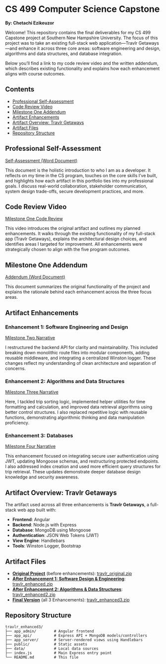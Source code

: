 # CS 499 Computer Science Capstone 
**By: Chetachi Ezikeuzor**

Welcome! This repository contains the final deliverables for my CS 499 Capstone project at Southern New Hampshire University. The focus of this project was to take an existing full-stack web application—Travlr Getaways—and enhance it across three core areas: software engineering and design, algorithms and data structures, and database integration.

Below you’ll find a link to my code review video and the written addendum, which describes existing functionality and explains how each enhancement aligns with course outcomes.

## Contents
- [Professional Self-Assessment](#professional-self-assessment)
- [Code Review Video](#code-review-video)
- [Milestone One Addendum](#milestone-one-addendum)
- [Artifact Enhancements](#artifact-enhancements)
- [Artifact Overview: Travlr Getaways](#artifact-overview-travlr-getaways)
- [Artifact Files](#artifact-files)
- [Repository Structure](#repository-structure)

## Professional Self-Assessment

[Self-Assessment (Word Document)](CS_499_-_Professional_Self_Assessment_-_Chetachi.docx)

This document is the holistic introduction to who I am as a developer. It reflects on my time in the CS program, touches on the core skills I’ve built, and highlights how each artifact in this portfolio ties into my professional goals. I discuss real-world collaboration, stakeholder communication, system design trade-offs, secure development practices, and more.


## Code Review Video

[Milestone One Code Review](https://youtu.be/2PiVOO9qMG8)

This video introduces the original artifact and outlines my planned enhancements. It walks through the existing functionality of my full-stack app (Travlr Getaways), explains the architectural design choices, and identifies areas I targeted for improvement. All enhancements were strategically chosen to align with the five program outcomes.


## Milestone One Addendum

[Addendum (Word Document)](https://github.com/chetachiezikeuzor/CS-499-ePortfolio/blob/9cd9569b7c802d1e6204ada97ceafaa77ee12895/CS%20499%20-%20Milestone%20One%20Addendum%20-%20Chetachi.docx)

This document summarizes the original functionality of the project and explains the rationale behind each enhancement across the three focus areas.


## Artifact Enhancements

### Enhancement 1: Software Engineering and Design

[Milestone Two Narrative](https://github.com/chetachiezikeuzor/CS-499-ePortfolio/blob/9cd9569b7c802d1e6204ada97ceafaa77ee12895/CS%20499%20-%20Milestone%20Two%20Narrative%20-%20Chetachi.docx)

I restructured the backend API for clarity and maintainability. This included breaking down monolithic route files into modular components, adding reusable middleware, and integrating a centralized Winston logger. These changes reflect my understanding of clean architecture and separation of concerns.


### Enhancement 2: Algorithms and Data Structures

[Milestone Three Narrative](https://github.com/chetachiezikeuzor/CS-499-ePortfolio/blob/9cd9569b7c802d1e6204ada97ceafaa77ee12895/CS%20499%20-%20Milestone%20Three%20Narrative%20-%20Chetachi.docx)

Here, I tackled trip sorting logic, implemented helper utilities for time formatting and calculation, and improved data retrieval algorithms using better control structures. I also replaced repetitive logic with reusable functions, demonstrating algorithmic thinking and data manipulation proficiency.


### Enhancement 3: Databases

[Milestone Four Narrative](https://github.com/chetachiezikeuzor/CS-499-ePortfolio/blob/9cd9569b7c802d1e6204ada97ceafaa77ee12895/CS%20499%20-%20Milestone%20Four%20Narrative%20-%20Chetachi.docx)

This enhancement focused on integrating secure user authentication using JWT, updating Mongoose schemas, and restructuring protected endpoints. I also addressed index creation and used more efficient query structures for trip retrieval. These updates demonstrate deeper database design knowledge and security awareness.


## Artifact Overview: Travlr Getaways

The artifact used across all three enhancements is **Travlr Getaways**, a full-stack web app built with:

- **Frontend**: Angular  
- **Backend**: Node.js with Express  
- **Database**: MongoDB using Mongoose  
- **Authentication**: JSON Web Tokens (JWT)  
- **View Engine**: Handlebars  
- **Tools**: Winston Logger, Bootstrap


## Artifact Files

- **[Original Project](https://github.com/chetachiezikeuzor/travlr/tree/module7)** (before enhancements): [travlr_original.zip](travlr_original.zip) 
- **[After Enhancement 1: Software Design & Engineering](https://github.com/chetachiezikeuzor/travlr/tree/enhancement1)**: [travlr_enhanced.zip](travlr_enhanced.zip) 
- **[After Enhancement 2: Algorithms & Data Structures](https://github.com/chetachiezikeuzor/travlr/tree/enhancement2)**: [travlr_enhanced2.zip](travlr_enhanced2.zip)
- **[Final Version](https://github.com/chetachiezikeuzor/travlr/tree/enhancement3)** (all 3 Enhancements): [travlr_enhanced3.zip](travlr_enhanced3.zip) 



## Repository Structure

```plaintext
travlr_enhanced3/
├── app_admin/        # Angular frontend
├── app_api/          # Express API + MongoDB models/controllers
├── app_server/       # Server-rendered views using Handlebars
├── public/           # Static assets
├── data/             # Local data sources
├── index.js          # Main Express entry point
└── README.md         # This file
```


